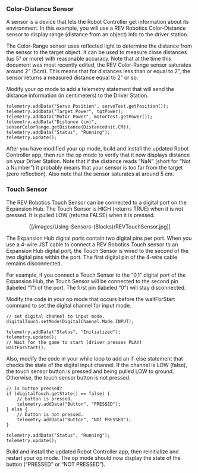 ### Color-Distance Sensor
A sensor is a device that lets the Robot Controller get information about its environment.  In this example, you will use a REV Robotics Color-Distance sensor to display range (distance from an object) info to the driver station.   

The Color-Range sensor uses reflected light to determine the distance from the sensor to the target object.  It can be used to measure close distances (up 5” or more) with reasonable accuracy.  Note that at the time this document was most recently edited, the REV Color-Range sensor saturates around 2” (5cm).  This means that for distances less than or equal to 2”, the sensor returns a measured distance equal to 2” or so.

Modify your op mode to add a telemetry statement that will send the distance information (in centimeters) to the Driver Station.  

```
telemetry.addData("Servo Position", servoTest.getPosition());
telemetry.addData("Target Power", tgtPower);
telemetry.addData("Motor Power", motorTest.getPower());
telemetry.addData("Distance (cm)", sensorColorRange.getDistance(DistanceUnit.CM));
telemetry.addData("Status", "Running");
telemetry.update();
```

After you have modified your op mode, build and install the updated Robot Controller app, then run the op mode to verify that it now displays distance on your Driver Station.  Note that if the distance reads “NaN” (short for “Not a Number”) it probably means that your sensor is too far from the target (zero reflection).  Also note that the sensor saturates at around 5 cm.

### Touch Sensor

The REV Robotics Touch Sensor can be connected to a digital port on the Expansion Hub.  The Touch Sensor is HIGH (returns TRUE) when it is not pressed.  It is pulled LOW (returns FALSE) when it is pressed.
 
<p align="center">[[/images/Using-Sensors-(Blocks)/REVTouchSensor.jpg]]<p>

The Expansion Hub digital ports contain two digital pins per port.  When you use a 4-wire JST cable to connect a REV Robotics Touch sensor to an Expansion Hub digital port, the Touch Sensor is wired to the second of the two digital pins within the port.  The first digital pin of the 4-wire cable remains disconnected.

For example, if you connect a Touch Sensor to the “0,1” digital port of the Expansion Hub, the Touch Sensor will be connected to the second pin (labeled “1”) of the port.  The first pin (labeled “0”) will stay disconnected.

Modify the code in your op mode that occurs before the waitForStart command to set the digital channel for input mode.

```
// set digital channel to input mode.
digitalTouch.setMode(DigitalChannel.Mode.INPUT);

telemetry.addData("Status", "Initialized");
telemetry.update();
// Wait for the game to start (driver presses PLAY)
waitForStart();
```

Also, modify the code in your while loop to add an if-else statement that checks the state of the digital input channel.  If the channel is LOW (false), the touch sensor button is pressed and being pulled LOW to ground.  Otherwise, the touch sensor button is not pressed.

```
// is button pressed?
if (digitalTouch.getState() == false) {
    // button is pressed.
    telemetry.addData("Button", "PRESSED");
} else {
    // button is not pressed.
    telemetry.addData("Button", "NOT PRESSED");
}

telemetry.addData("Status", "Running");
telemetry.update();
```

Build and install the updated Robot Controller app, then reinitialize and restart your op mode.  The op mode should now display the state of the button (“PRESSED” or “NOT PRESSED”).
